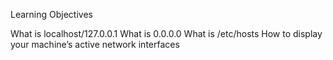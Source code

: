 Learning Objectives

What is localhost/127.0.0.1
What is 0.0.0.0
What is /etc/hosts
How to display your machine’s active network interfaces
